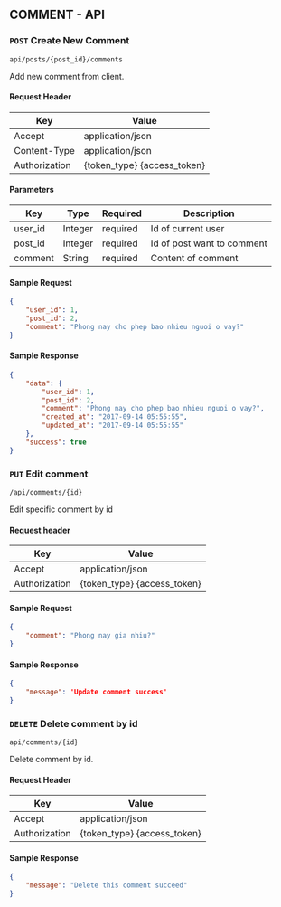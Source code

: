 ## COMMENT - API

### `POST` Create New Comment
```
api/posts/{post_id}/comments
```
Add new comment from client.
#### Request Header
| Key | Value |
|---|---|
| Accept | application/json |
|Content-Type| application/json |
| Authorization | {token_type} {access_token} |
#### Parameters
| Key | Type | Required | Description |
|---|---|---|---|
| user_id | Integer | required | Id of current user |
| post_id | Integer | required | Id of post want to comment |
| comment | String | required | Content of comment |
#### Sample Request
```json
{
	"user_id": 1,
	"post_id": 2,
	"comment": "Phong nay cho phep bao nhieu nguoi o vay?"
}
```
#### Sample Response
```json
{
	"data": {
		"user_id": 1,
		"post_id": 2,
		"comment": "Phong nay cho phep bao nhieu nguoi o vay?",
		"created_at": "2017-09-14 05:55:55",
		"updated_at": "2017-09-14 05:55:55"
	},
	"success": true
}
```

### `PUT` Edit comment
```
/api/comments/{id}
```
Edit specific comment by id

#### Request header
| Key | Value |
|---|---|
| Accept | application/json |
| Authorization | {token_type} {access_token} |

#### Sample Request
```json
{
	"comment": "Phong nay gia nhiu?"
}
```
#### Sample Response
```json
{
	"message": 'Update comment success'
}
```
### `DELETE` Delete comment by id
```
api/comments/{id}
```
Delete comment by id.
#### Request Header
| Key | Value |
|---|---|
| Accept | application/json |
| Authorization | {token_type} {access_token} |

#### Sample Response
```json
{
	"message": "Delete this comment succeed"
}
```
